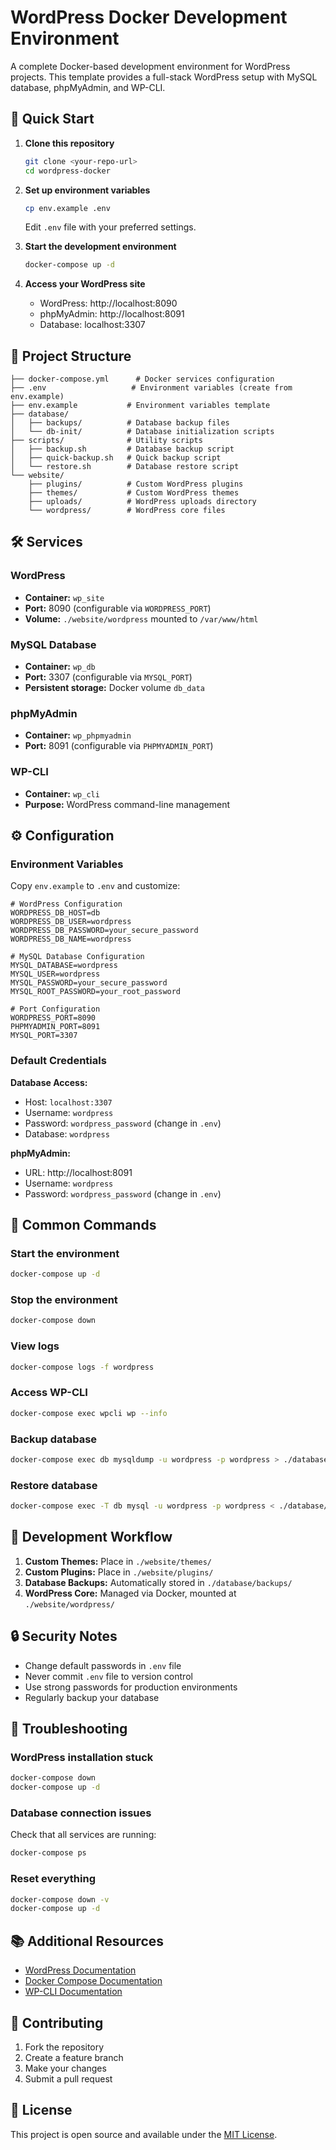 # WordPress Docker Development Environment

A complete Docker-based development environment for WordPress projects. This template provides a full-stack WordPress setup with MySQL database, phpMyAdmin, and WP-CLI.

## 🚀 Quick Start

1. **Clone this repository**
   ```bash
   git clone <your-repo-url>
   cd wordpress-docker
   ```

2. **Set up environment variables**
   ```bash
   cp env.example .env
   ```
   Edit `.env` file with your preferred settings.

3. **Start the development environment**
   ```bash
   docker-compose up -d
   ```

4. **Access your WordPress site**
   - WordPress: http://localhost:8090
   - phpMyAdmin: http://localhost:8091
   - Database: localhost:3307

## 📁 Project Structure

```
├── docker-compose.yml      # Docker services configuration
├── .env                   # Environment variables (create from env.example)
├── env.example           # Environment variables template
├── database/
│   ├── backups/          # Database backup files
│   └── db-init/          # Database initialization scripts
├── scripts/              # Utility scripts
│   ├── backup.sh         # Database backup script
│   ├── quick-backup.sh   # Quick backup script
│   └── restore.sh        # Database restore script
└── website/
    ├── plugins/          # Custom WordPress plugins
    ├── themes/           # Custom WordPress themes
    ├── uploads/          # WordPress uploads directory
    └── wordpress/        # WordPress core files
```

## 🛠️ Services

### WordPress
- **Container:** `wp_site`
- **Port:** 8090 (configurable via `WORDPRESS_PORT`)
- **Volume:** `./website/wordpress` mounted to `/var/www/html`

### MySQL Database
- **Container:** `wp_db`
- **Port:** 3307 (configurable via `MYSQL_PORT`)
- **Persistent storage:** Docker volume `db_data`

### phpMyAdmin
- **Container:** `wp_phpmyadmin`
- **Port:** 8091 (configurable via `PHPMYADMIN_PORT`)

### WP-CLI
- **Container:** `wp_cli`
- **Purpose:** WordPress command-line management

## ⚙️ Configuration

### Environment Variables

Copy `env.example` to `.env` and customize:

```env
# WordPress Configuration
WORDPRESS_DB_HOST=db
WORDPRESS_DB_USER=wordpress
WORDPRESS_DB_PASSWORD=your_secure_password
WORDPRESS_DB_NAME=wordpress

# MySQL Database Configuration
MYSQL_DATABASE=wordpress
MYSQL_USER=wordpress
MYSQL_PASSWORD=your_secure_password
MYSQL_ROOT_PASSWORD=your_root_password

# Port Configuration
WORDPRESS_PORT=8090
PHPMYADMIN_PORT=8091
MYSQL_PORT=3307
```

### Default Credentials

**Database Access:**
- Host: `localhost:3307`
- Username: `wordpress`
- Password: `wordpress_password` (change in `.env`)
- Database: `wordpress`

**phpMyAdmin:**
- URL: http://localhost:8091
- Username: `wordpress`
- Password: `wordpress_password` (change in `.env`)

## 🔧 Common Commands

### Start the environment
```bash
docker-compose up -d
```

### Stop the environment
```bash
docker-compose down
```

### View logs
```bash
docker-compose logs -f wordpress
```

### Access WP-CLI
```bash
docker-compose exec wpcli wp --info
```

### Backup database
```bash
docker-compose exec db mysqldump -u wordpress -p wordpress > ./database/backups/backup-$(date +%Y%m%d-%H%M%S).sql
```

### Restore database
```bash
docker-compose exec -T db mysql -u wordpress -p wordpress < ./database/backups/your-backup.sql
```

## 📝 Development Workflow

1. **Custom Themes:** Place in `./website/themes/`
2. **Custom Plugins:** Place in `./website/plugins/`
3. **Database Backups:** Automatically stored in `./database/backups/`
4. **WordPress Core:** Managed via Docker, mounted at `./website/wordpress/`

## 🔒 Security Notes

- Change default passwords in `.env` file
- Never commit `.env` file to version control
- Use strong passwords for production environments
- Regularly backup your database

## 🐛 Troubleshooting

### WordPress installation stuck
```bash
docker-compose down
docker-compose up -d
```

### Database connection issues
Check that all services are running:
```bash
docker-compose ps
```

### Reset everything
```bash
docker-compose down -v
docker-compose up -d
```

## 📚 Additional Resources

- [WordPress Documentation](https://wordpress.org/support/)
- [Docker Compose Documentation](https://docs.docker.com/compose/)
- [WP-CLI Documentation](https://wp-cli.org/)

## 🤝 Contributing

1. Fork the repository
2. Create a feature branch
3. Make your changes
4. Submit a pull request

## 📄 License

This project is open source and available under the [MIT License](LICENSE).